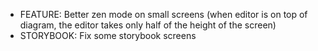 * FEATURE: Better zen mode on small screens (when editor is on top of diagram, the editor takes only half of the height of the screen)
* STORYBOOK: Fix some storybook screens